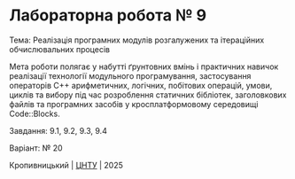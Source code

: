 ﻿# Лабораторна робота № 9

Тема: Реалізація програмних модулів розгалужених та ітераційних обчислювальних процесів


Мета роботи полягає у набутті ґрунтовних вмінь і практичних навичок реалізації технології модульного програмування, застосування операторів С++ арифметичних, логічних, побітових операцій, умови, циклів та вибору під час розроблення статичних бібліотек, заголовкових файлів та програмних засобів у кросплатформовому середовищі Code::Blocks.

Завдання: 9.1, 9.2, 9.3, 9.4

Варіант: № 20


Кропивницький | <a href="http://www.kntu.kr.ua/">ЦНТУ</a> | 2025